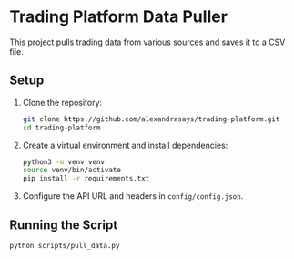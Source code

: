 # Trading Platform Data Puller

This project pulls trading data from various sources and saves it to a CSV file.

## Setup

1. Clone the repository:
    ```bash
    git clone https://github.com/alexandrasays/trading-platform.git
    cd trading-platform
    ```

2. Create a virtual environment and install dependencies:
    ```bash
    python3 -m venv venv
    source venv/bin/activate
    pip install -r requirements.txt
    ```

3. Configure the API URL and headers in `config/config.json`.

## Running the Script

```bash
python scripts/pull_data.py
